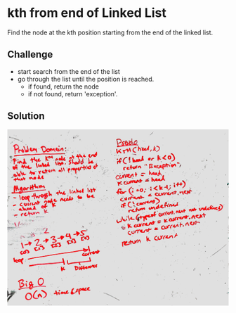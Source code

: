 # kth from end of Linked List
Find the node at the kth position starting from the end of the linked list.

## Challenge
- start search from the end of the list
- go through the list until the position is reached.
  - if found, return the node
  - if not found, return 'exception'.

## Solution
![whiteboard](assets/kth_from_end.JPG)